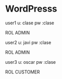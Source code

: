 # WordPresss

user1 u: clase pw :clase

ROL ADMIN

user2 u: javi pw :clase

ROL ADMIN

user3 u: oscar pw :clase

ROL CUSTOMER
